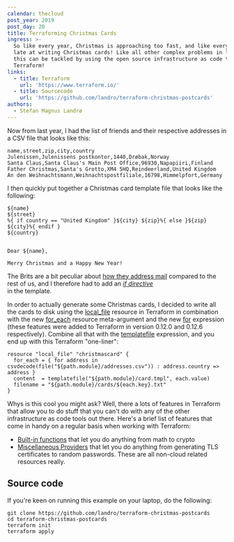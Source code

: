 ```yaml
---
calendar: thecloud
post_year: 2019
post_day: 20
title: Terraforming Christmas Cards
ingress: >-
  So like every year, Christmas is approaching too fast, and like every year I’m
  late at writing Christmas cards! Like all other complex problems in life, also
  this can be tackled by using the open source infrastructure as code tool
  Terraform!
links:
  - title: Terraform
    url: 'https://www.terraform.io/'
  - title: Sourcecode
    url: 'https://github.com/landro/terraform-christmas-postcards'
authors:
  - Stefan Magnus Landrø
---
```


Now from last year, I had the list of friends and their respective addresses in a CSV file that looks like this:

```csv
name,street,zip,city,country
Julenissen,Julenissens postkontor,1440,Drøbak,Norway
Santa Claus,Santa Claus's Main Post Office,96930,Napapiiri,Finland
Father Christmas,Santa's Grotto,XM4 5HQ,Reindeerland,United Kingdom
An den Weihnachtsmann,Weihnachtspostfiliale,16798,Himmelpfort,Germany
```

I then quickly put together a Christmas card template file that looks like the following:

```
${name}
${street}
%{ if country == "United Kingdom" }${city} ${zip}%{ else }${zip} ${city}%{ endif }
${country}


Dear ${name},

Merry Christmas and a Happy New Year!
```

The Brits are a bit peculiar about [how they address mail](https://www.postoffice.co.uk/mail/how-to-address-mail) 
compared to the rest of us, and I therefore had to add an [*if directive*](https://www.terraform.io/docs/configuration/expressions.html#string-templates)  
in the template.

In order to actually generate some Christmas cards, I decided to write all the cards to disk using
the [local_file](https://www.terraform.io/docs/providers/local/r/file.html) resource in Terraform in combination
with the new [for_each](https://www.terraform.io/docs/configuration/resources.html#for_each-multiple-resource-instances-defined-by-a-map-or-set-of-strings)
resource meta-argument and the new [for](https://www.terraform.io/docs/configuration/expressions.html#for-expressions) 
expression (these features were added to Terraform in version 0.12.0 and 0.12.6 respectively). Combine all that with the
[templatefile](https://www.terraform.io/docs/configuration/functions/templatefile.html) expression, and you end up with this
Terraform "one-liner":

```hcl
resource "local_file" "christmascard" {
  for_each = { for address in csvdecode(file("${path.module}/addresses.csv")) : address.country => address }
  content  = templatefile("${path.module}/card.tmpl", each.value)
  filename = "${path.module}/cards/${each.key}.txt"
}
```

Whys is this cool you might ask? Well, there a lots of features in Terraform that allow you to do stuff that you can't do
with any of the other infrastructure as code tools out there. Here's a brief list of features that come in handy on a 
regular basis when working with Terraform:

- [Built-in functions](https://www.terraform.io/docs/configuration/functions.html 
) that let you do anything from math to crypto
- [Miscellaneous Providers](https://www.terraform.io/docs/providers/type/misc-index.html) that let you do anything from 
generating TLS certificates to random passwords. These are all non-cloud related resources really.

Source code
------------

If you're keen on running this example on your laptop, do the following:

```shell
git clone https://github.com/landro/terraform-christmas-postcards
cd terraform-christmas-postcards
terraform init
terraform apply
```
